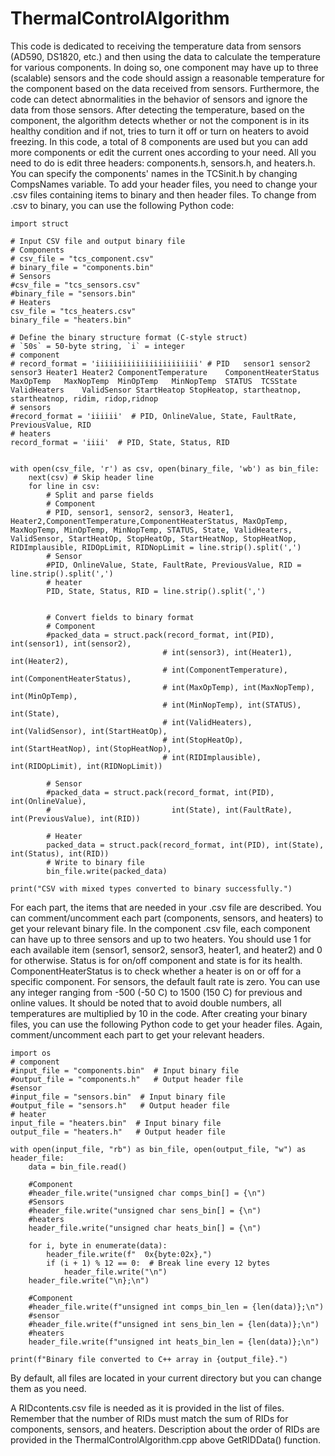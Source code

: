 # ThermalControlAlgorithm

This code is dedicated to receiving the temperature data from sensors (AD590, DS1820, etc.) and then using the data to calculate the temperature for various components. In doing so, one component may have up to three (scalable) sensors and the code should assign a reasonable temperature for the component based on the data received from sensors. Furthermore, the code can detect abnormalities in the behavior of sensors and ignore the data from those sensors. After detecting the temperature, based on the component, the algorithm detects whether or not the component is in its healthy condition and if not, tries to turn it off or turn on heaters to avoid freezing. In this code, a total of 8 components are used but you can add more components or edit the current ones according to your need. All you need to do is edit three headers: components.h, sensors.h, and heaters.h. You can specify the components' names in the TCSinit.h by changing CompsNames variable.
To add your header files, you need to change your .csv files containing items to binary and then header files.
To change from .csv to binary, you can use the following Python code:
```
import struct

# Input CSV file and output binary file
# Components
# csv_file = "tcs_component.csv"
# binary_file = "components.bin"
# Sensors
#csv_file = "tcs_sensors.csv"
#binary_file = "sensors.bin"
# Heaters
csv_file = "tcs_heaters.csv"
binary_file = "heaters.bin"

# Define the binary structure format (C-style struct)
# `50s` = 50-byte string, `i` = integer
# component
# record_format = 'iiiiiiiiiiiiiiiiiiiiiii' # PID	sensor1	sensor2	sensor3	Heater1	Heater2	ComponentTemperature	ComponentHeaterStatus	MaxOpTemp	MaxNopTemp	MinOpTemp	MinNopTemp	STATUS	TCSState	ValidHeaters	ValidSensor	StartHeatop	StopHeatop, startheatnop, startheatnop, ridim, ridop,ridnop
# sensors
#record_format = 'iiiiii'  # PID, OnlineValue, State, FaultRate, PreviousValue, RID
# heaters
record_format = 'iiii'  # PID, State, Status, RID


with open(csv_file, 'r') as csv, open(binary_file, 'wb') as bin_file:
    next(csv) # Skip header line
    for line in csv:
        # Split and parse fields
        # Component
        # PID, sensor1, sensor2, sensor3, Heater1, Heater2,ComponentTemperature,ComponentHeaterStatus, MaxOpTemp, MaxNopTemp, MinOpTemp, MinNopTemp, STATUS, State, ValidHeaters, ValidSensor, StartHeatOp, StopHeatOp, StartHeatNop, StopHeatNop, RIDImplausible, RIDOpLimit, RIDNopLimit = line.strip().split(',')
        # Sensor
        #PID, OnlineValue, State, FaultRate, PreviousValue, RID = line.strip().split(',')
        # heater
        PID, State, Status, RID = line.strip().split(',')
        
        
        # Convert fields to binary format
        # Component
        #packed_data = struct.pack(record_format, int(PID), int(sensor1), int(sensor2), 
                                  # int(sensor3), int(Heater1), int(Heater2), 
                                  # int(ComponentTemperature), int(ComponentHeaterStatus), 
                                  # int(MaxOpTemp), int(MaxNopTemp), int(MinOpTemp), 
                                  # int(MinNopTemp), int(STATUS), int(State),
                                  # int(ValidHeaters), int(ValidSensor), int(StartHeatOp),
                                  # int(StopHeatOp), int(StartHeatNop), int(StopHeatNop),
                                  # int(RIDImplausible), int(RIDOpLimit), int(RIDNopLimit))
        
        # Sensor
        #packed_data = struct.pack(record_format, int(PID), int(OnlineValue),
        #                           int(State), int(FaultRate), int(PreviousValue), int(RID))
        
        # Heater
        packed_data = struct.pack(record_format, int(PID), int(State), int(Status), int(RID))
        # Write to binary file
        bin_file.write(packed_data)

print("CSV with mixed types converted to binary successfully.")
```
For each part, the items that are needed in your .csv file are described. You can comment/uncomment each part (components, sensors, and heaters) to get your relevant binary file. In the component .csv file, each component can have up to three sensors and up to two heaters. You should use 1 for each available item (sensor1, sensor2, sensor3, heater1, and heater2) and 0 for otherwise. Status is for on/off component and state is for its health. ComponentHeaterStatus is to check whether a heater is on or off for a specific component. For sensors, the default fault rate is zero. You can use any integer ranging from -500 (-50 C) to 1500 (150 C) for previous and online values. It should be noted that to avoid double numbers, all temperatures are multiplied by 10 in the code.
After creating your binary files, you can use the following Python code to get your header files. Again, comment/uncomment each part to get your relevant headers.
```
import os
# component
#input_file = "components.bin"  # Input binary file
#output_file = "components.h"   # Output header file
#sensor
#input_file = "sensors.bin"  # Input binary file
#output_file = "sensors.h"   # Output header file
# heater
input_file = "heaters.bin"  # Input binary file
output_file = "heaters.h"   # Output header file

with open(input_file, "rb") as bin_file, open(output_file, "w") as header_file:
    data = bin_file.read()
    
    #Component
    #header_file.write("unsigned char comps_bin[] = {\n")
    #Sensors
    #header_file.write("unsigned char sens_bin[] = {\n")
    #heaters
    header_file.write("unsigned char heats_bin[] = {\n")
   
    for i, byte in enumerate(data):
        header_file.write(f"  0x{byte:02x},")
        if (i + 1) % 12 == 0:  # Break line every 12 bytes
            header_file.write("\n")
    header_file.write("\n};\n")
    
    #Component
    #header_file.write(f"unsigned int comps_bin_len = {len(data)};\n")
    #sensor
    #header_file.write(f"unsigned int sens_bin_len = {len(data)};\n")
    #heaters
    header_file.write(f"unsigned int heats_bin_len = {len(data)};\n")

print(f"Binary file converted to C++ array in {output_file}.")
```
By default, all files are located in your current directory but you can change them as you need.

A RIDcontents.csv file is needed as it is provided in the list of files. Remember that the number of RIDs must match the sum of RIDs for components, sensors, and heaters. Description about the order of RIDs are provided in the ThermalControlAlgorithm.cpp above GetRIDData() function.

